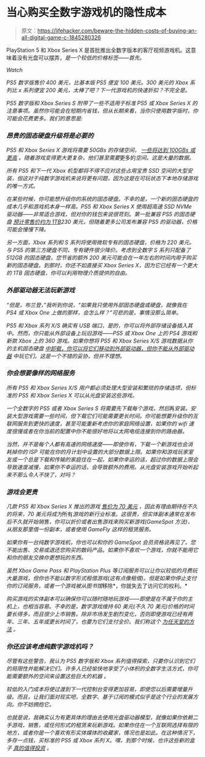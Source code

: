 # 当心购买全数字游戏机的隐性成本

> 原文：<https://lifehacker.com/beware-the-hidden-costs-of-buying-an-all-digital-game-c-1845280326>

PlayStation 5 和 Xbox Series X 是首批推出全数字版本的客厅视频游戏机。这意味着没有光盘可以摆弄，*是一个较低的价格标签——首先。*

*Watch*

*PS5 数字版售价 400 美元，比基本版 PS5 便宜 100 美元。300 美元的 Xbox 系列比 x 系列便宜 200 美元，太棒了吧？下一代游戏机的快速折扣？不完全是。*

*PS5 数字版和 Xbox Series S 附带了一些不适用于标准 PS5 或 Xbox Series X 的注意事项。虽然你可能会在短期内省钱，但从长期来看，当你只使用数字版时，你可能会花费更多。我们的意思是:*

### *昂贵的固态硬盘升级将是必要的*

*PS5 和 Xbox Series X 游戏将需要 50GBs 的存储空间， [一些将达到 100GBs 或更高](https://www.pushsquare.com/news/2020/09/ps5_game_install_sizes_revealed_and_theyre_enormous) 。随着游戏变得更大更复杂，他们甚至需要*更多的*空间。这是大量的数据。* 

*所有 PS5 和下一代 Xbox 机型都将不得不应对这些占用宝贵 SSD 空间的大型安装，但这对于纯数字游戏机来说将更有问题，因为这是在可玩状态下本地存储游戏的唯一方式。*

*在某些时候，你可能想升级你的系统的固态硬盘。不幸的是，一个新的固态硬盘的成本几乎和游戏机本身一样高。PS5 和 Xbox Series X 使用超高速 SSD NVMe 驱动器——非常适合游戏，但对你的钱包来说很苛刻。第一批兼容 PS5 的固态硬盘 [预计零售价约为 1TB](https://www.pushsquare.com/guides/which-ssd-drives-will-be-compatible-with-ps5)230 美元，但随着更多公司发布兼容 PS5 的驱动器，价格可能会慢慢下降。*

*另一方面，Xbox 系列和 S 系列将使用微软专有的固态硬盘，价格为 220 美元。与 PS5 的第三方硬盘不同，专有硬件很少降价。考虑到全数字 S 系列只配备了 512GB 的固态硬盘，您节省的额外 200 美元可能会在一年左右的时间内用于购买新的固态硬盘。到那时，你还不如直接买 Xbox Series X，因为它已经有一个更大的 1TB 固态硬盘，你可以利用物理介质提供的自由。*

### *外部驱动器无法玩新游戏*

*“但是，布兰登，”我听到你说，“如果我只使用外部固态硬盘或硬盘，就像我在 PS4 或 Xbox One 上做的那样，会怎么样？”可悲的是，事情没那么简单。*

*PS5 和 Xbox 系列 X/S 确实有 USB 端口，是的，你可以将外部存储设备插入其中。然而，你只能从外部设备上玩旧游戏——PS5 或 Xbox One 上的 PS4 游戏和新款 Xbox 上的 360 游戏。如果你想将 PS5 和 Xbox Series X/S 游戏数据从你的主机固态硬盘 [中卸载，你可以将它们移动到外部驱动器，但你不能从外部驱动器](https://www.pushsquare.com/guides/which-ssd-drives-will-be-compatible-with-ps5) 中玩它们。这是一个不错的妥协，但并不理想。*

### *你会想要像样的网络服务*

*所有 PS5 和 Xbox Series X/S 用户都必须处理大型安装和繁琐的存储选项，但标准的 PS5 和 Xbox Series X 可以从光盘安装这些游戏。*

*一个全数字的 PS5 或者 Xbox Series S 将需要先下载每个游戏，然后*再*安装。安装大型游戏需要一些时间，但下载它们可能需要更长时间。你可能想要升级你的互联网服务到更快的速度，甚至可能重新考虑你的家庭网络设置，如果你的 wifi 速度很慢或者在你当前的配置中你不能很好地将以太网电缆连接到你的路由器。*

*当然，并不是每个人都有高速的网络速度——即使你有，下载一个新游戏也会消耗掉你的 ISP 可能在你的月计划中设置的大部分数据上限。如果你和游戏玩家室友或一个总是下载和传输的家庭住在一起，如果你幸运的话，超过你的数据上限会导致速度减慢，如果你不幸运的话，会导致额外的费用。从光盘安装游戏开始听起来不那么令人不快了，对吗？*

### *游戏会更贵*

*几款 PS5 和 Xbox Series X 推出的游戏 [售价为 70 美元](https://kotaku.com/some-ps5-games-will-be-70-1845084603) ，因此有理由期待在不久的将来，70 美元将成为*所有*游戏的新行业标准。这很贵，但实体副本通常在发布后不久就开始销售，你可以折价或者出售游戏来购买新游戏(GameSpot 方法)，从朋友那里借一份副本，或者使用 GameFly 这样的租赁服务。* 

*如果你有一台纯数字游戏机，你也可以和你的 GameSpot 会员资格说再见了。您不能出售、交易或退还您购买的数码产品。如果你不喜欢一个游戏，你就不能用它和你的朋友交换你更想玩的东西。*

*虽然 Xbox Game Pass 和 PlayStation Plus 等订阅服务可以让你以较低的月费玩大量游戏，但你也不能以数字形式租借游戏(这有点像租借)。但是如果你停止支付你的订阅服务，或者一个游戏被从图书馆*移除*，你就失去了访问它的权利。*

*购买游戏的实体副本可以确保你可以随时随地玩游戏——即使是在不属于你的主机上，也相当容易。不幸的是，数字游戏维持 60 美元(不久 70 美元)价格的时间要长得多，而且很少上市销售。除非市场发生剧烈变化，否则即使游戏已经有两年、三年、五年或更长时间了，也要为它们支付全价。我们称这个 [为任天堂的方法](https://www.nintendo.com/games/detail/the-legend-of-zelda-links-awakening-switch) 。*

### *你还应该考虑纯数字游戏机吗？*

*尽管有这些警告，我认为 PS5 数字版和 Xbox 系列值得探索，只要你认识到它们的局限性并能解决它们。许多人已经愉快地享受了小体积的全数字生活方式，你可能需要额外的空间来设置这些巨大的机器 。*

*较低的入门成本将使过渡到下一代控制台变得更加容易，即使您以后需要增量升级。而且，让我们面对现实吧，全数字、基于订阅的模式似乎是这个行业的发展方向。你不妨拥抱它。*

*也就是说，我确实认为有更具体的理由去使用光盘驱动器模型，就像如果你依赖二手游戏，销售，或任何形式的租赁来玩新游戏。如果你住在一个互联网选择有限的地方，或者你是一个喜欢有形实体媒体的收藏家，情况也是如此。在这种情况下，多存一点钱，买标准的 PS5 或 Xbox 系列 X。嘿，到那个时候，也许这些新的盒子 [真的值得投资](https://lifehacker.com/why-its-better-to-wait-for-that-next-gen-console-1845095919) 。*